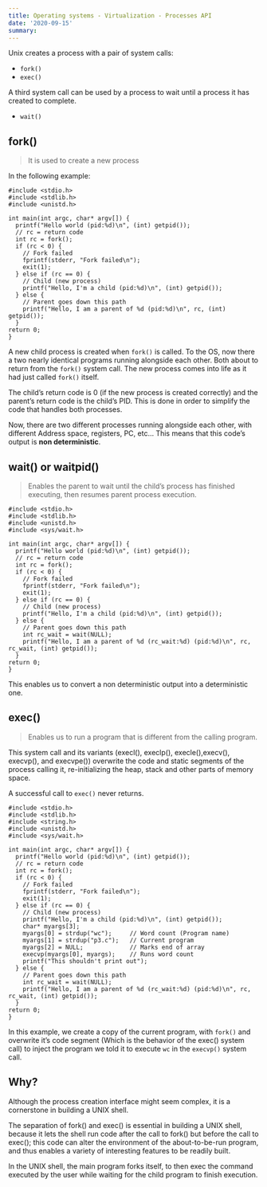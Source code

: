 ```yaml
---
title: Operating systems - Virtualization - Processes API
date: '2020-09-15'
summary: 
---
```


Unix creates a process with a pair of system calls:

*   `fork()`
*   `exec()`

A third system call can be used by a process to wait until a process it has created to complete.

*   `wait()`

fork()
------

> It is used to create a new process

In the following example:

    #include <stdio.h>
    #include <stdlib.h>
    #include <unistd.h>
    
    int main(int argc, char* argv[]) {
      printf("Hello world (pid:%d)\n", (int) getpid());
      // rc = return code
      int rc = fork();
      if (rc < 0) {
        // Fork failed
        fprintf(stderr, "Fork failed\n");
        exit(1);
      } else if (rc == 0) {
        // Child (new process)
        printf("Hello, I'm a child (pid:%d)\n", (int) getpid());
      } else {
        // Parent goes down this path
        printf("Hello, I am a parent of %d (pid:%d)\n", rc, (int) getpid());
      }
    return 0;
    }
    

A new child process is created when `fork()` is called. To the OS, now there a two nearly identical programs running alongside each other. Both about to return from the `fork()` system call. The new process comes into life as it had just called `fork()` itself.

The child’s return code is 0 (if the new process is created correctly) and the parent’s return code is the child’s PID. This is done in order to simplify the code that handles both processes.

Now, there are two different processes running alongside each other, with different Address space, registers, PC, etc… This means that this code’s output is **non deterministic**.

wait() or waitpid()
-------------------

> Enables the parent to wait until the child’s process has finished executing, then resumes parent process execution.

    #include <stdio.h>
    #include <stdlib.h>
    #include <unistd.h>
    #include <sys/wait.h>
    
    int main(int argc, char* argv[]) {
      printf("Hello world (pid:%d)\n", (int) getpid());
      // rc = return code
      int rc = fork();
      if (rc < 0) {
        // Fork failed
        fprintf(stderr, "Fork failed\n");
        exit(1);
      } else if (rc == 0) {
        // Child (new process)
        printf("Hello, I'm a child (pid:%d)\n", (int) getpid());
      } else {
        // Parent goes down this path
        int rc_wait = wait(NULL);
        printf("Hello, I am a parent of %d (rc_wait:%d) (pid:%d)\n", rc, rc_wait, (int) getpid());
      }
    return 0;
    }
    

This enables us to convert a non deterministic output into a deterministic one.

exec()
------

> Enables us to run a program that is different from the calling program.

This system call and its variants (execl(), execlp(), execle(),execv(), execvp(), and execvpe()) overwrite the code and static segments of the process calling it, re-initializing the heap, stack and other parts of memory space.

A successful call to `exec()` never returns.

    #include <stdio.h>
    #include <stdlib.h>
    #include <string.h>
    #include <unistd.h>
    #include <sys/wait.h>
    
    int main(int argc, char* argv[]) {
      printf("Hello world (pid:%d)\n", (int) getpid());
      // rc = return code
      int rc = fork();
      if (rc < 0) {
        // Fork failed
        fprintf(stderr, "Fork failed\n");
        exit(1);
      } else if (rc == 0) {
        // Child (new process)
        printf("Hello, I'm a child (pid:%d)\n", (int) getpid());
        char* myargs[3];
        myargs[0] = strdup("wc");     // Word count (Program name)
        myargs[1] = strdup("p3.c");   // Current program
        myargs[2] = NULL;             // Marks end of array
        execvp(myargs[0], myargs);    // Runs word count
        printf("This shouldn't print out");
      } else {
        // Parent goes down this path
        int rc_wait = wait(NULL);
        printf("Hello, I am a parent of %d (rc_wait:%d) (pid:%d)\n", rc, rc_wait, (int) getpid());
      }
    return 0;
    }
    

In this example, we create a copy of the current program, with `fork()` and overwrite it’s code segment (Which is the behavior of the exec() system call) to inject the program we told it to execute `wc` in the `execvp()` system call.

Why?
----

Although the process creation interface might seem complex, it is a cornerstone in building a UNIX shell.

The separation of fork() and exec() is essential in building a UNIX shell, because it lets the shell run code after the call to fork() but before the call to exec(); this code can alter the environment of the about-to-be-run program, and thus enables a variety of interesting features to be readily built.

In the UNIX shell, the main program forks itself, to then exec the command executed by the user while waiting for the child program to finish execution.
